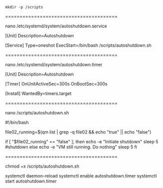 ```
mkdir -p /scripts
```

=======================================

nano /etc/systemd/system/autoshutdown.service

[Unit]
Description=Autoshutdown

[Service]
Type=oneshot
ExecStart=/bin/bash /scripts/autoshutdown.sh

=======================================

nano /etc/systemd/system/autoshutdown.timer

[Unit]
Description=Autoshutdown

[Timer]
OnUnitActiveSec=300s
OnBootSec=300s

[Install]
WantedBy=timers.target

=======================================

nano /scripts/autoshutdown.sh

#!/bin/bash

file02_running=$(qm list | grep -q file02 && echo "true" || echo "false")

if [ "$file02_running" == "false" ]; then
	echo -e "Initiate shutdown"
	sleep 5
	#shutdown
else
	echo -e "VM still running. Do nothing"
	sleep 5
fi

=======================================

chmod +x /scripts/autoshutdown.sh

systemctl daemon-reload
systemctl enable autoshutdown.timer
systemctl start autoshutdown.timer
